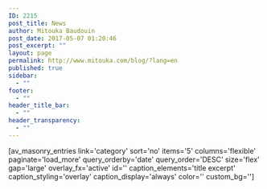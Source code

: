 ```yaml
---
ID: 2215
post_title: News
author: Mitouka Baudouin
post_date: 2017-05-07 01:20:46
post_excerpt: ""
layout: page
permalink: http://www.mitouka.com/blog/?lang=en
published: true
sidebar:
  - ""
footer:
  - ""
header_title_bar:
  - ""
header_transparency:
  - ""
---
```

[av_masonry_entries link='category' sort='no' items='5' columns='flexible' paginate='load_more' query_orderby='date' query_order='DESC' size='flex' gap='large' overlay_fx='active' id='' caption_elements='title excerpt' caption_styling='overlay' caption_display='always' color='' custom_bg='']